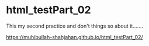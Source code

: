 # html_testPart_02
This my second practice and don't things so  about it.......



https://muhibullah-shahjahan.github.io/html_testPart_02/
